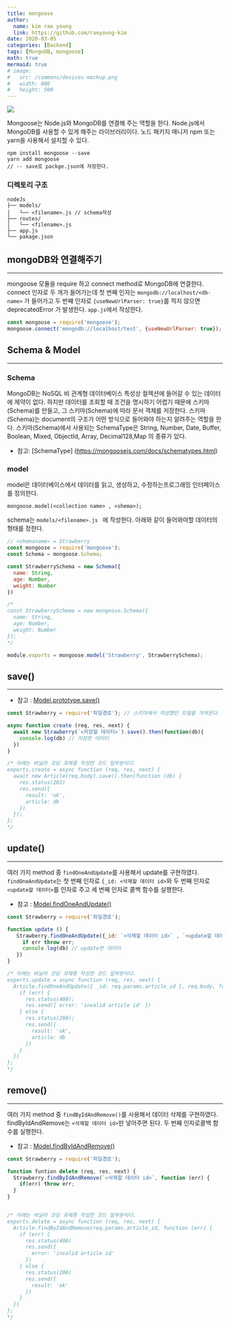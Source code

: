 ```yaml
---
title: mongoose
author:
  name: kim rae young
  link: https://github.com/raeyoung-kim
date: 2020-03-05
categories: [Backend]
tags: [MongoDB, mongoose]
math: true
mermaid: true
# image:
#   src: /commons/devices-mockup.png
#   width: 800
#   height: 500
---
```



![](https://images.velog.io/images/760kry/post/98cb19d2-4dbc-4b91-96fb-788580778a3d/MONGOOSE.gif)

Mongoose는 Node.js와 MongoDB를 연결해 주는 역할을 한다. Node.js에서 MongoDB를 사용할 수 있게 해주는 라이브러리이다.
노드 패키지 매니저 npm 또는 yarn을 사용해서 설치할 수 있다.

```shell 
npm install mongoose --save 
yarn add mongoose
// -- save로 packge.json에 저장한다.
```

### 디렉토리 구조
```
nodeJs
├── models/
│   └── <filename>.js // schema작성
├── routes/
│   └── <filename>.js
├── app.js
└── pakage.json
```

## mongoDB와 연결해주기
---
mongoose 모듈을 require 하고 connect method로 MongoDB에 연결한다. connect 인자로 두 개가 들어가는데 첫 번째 인자는 `mongodb://localhost/<db-name>` 가 들어가고 두 번째 인자로 `{useNewUrlParser: true}`를 적지 않으면 deprecatedError 가 발생한다.
`app.js`에서 작성한다.
```javascript
const mongoose = require('mongoose'); 
mongoose.connect('mongodb://localhost/test', {useNewUrlParser: true});
```


## Schema & Model
---
### Schema
MongoDB는 NoSQL 비 관계형 데이터베이스 특성상 컬렉션에 들어갈 수 있는 데이터에 제약이 없다. 하지만 데이터를 조회할 때 조건을 명시하기 어렵기 때문에 스키마(Schema)를 만들고, 그 스키마(Schema)에 따라 문서 객체를 저장한다. 스키마(Schema)는 document의 구조가 어떤 방식으로 들어와야 하는지 알려주는 역할을 한다. 
스키마(Schema)에서 사용되는 SchemaType은  String, Number, Date, Buffer, Boolean, Mixed, ObjectId, Array, Decimal128,Map 의 종류가 있다. 

- 참고: [SchemaType] (https://mongoosejs.com/docs/schematypes.html)

### model
model은 데이터베이스에서 데이터를 읽고, 생성하고, 수정하는프로그래밍 인터페이스를 정의한다.
```
mongoose.model(<collection name> , <shema>); 
```

schema는 `models/<filename>.js ` 에 작성한다.
아래와 같이 들어와야할 데이터의 형태를 정한다.

```javascript
// <shemaname> = Strawberry
const mongoose = require('mongoose');
const Schema = mongoose.Schema;

const StrawberrySchema = new Schema({
  name: String,
  age: Number,
  weight: Number
})

/* 
const StrawberrySchema = new mongoose.Schema({
  name: String,
  age: Number,
  weight: Number
});
*/

module.exports = mongoose.model('Strawberry', StrawberrySchema); 
```


## save()
---
- 참고 : [Model.prototype.save()](https://mongoosejs.com/docs/api.html#model_Model-save)

```javascript
const Strawberry = require('파일경로'); // 스키마에서 작성했던 모델을 가져온다.

async function create (req, res, next) {
  await new Strawberry(`<저장할 데이터>`).save().then(function(db){
    console.log(db) // 저장한 데이터
  })
}

/* 아래는 바닐라 코딩 과제중 작성한 코드 일부분이다.
exports.create = async function (req, res, next) {
  await new Article(req.body).save().then(function (db) {
    res.status(201)
    res.send({
      result: 'ok',
      article: db
    })
  });
};
*/
```

## update()
---

여러 가지 method 중 `findOneAndUpdate`를 사용해서 update를 구현하였다.
`findOneAndUpdate`는 첫 번째 인자로 `{_id: <삭제할 데이터 id>`와 두 번째 인자로 `<update할 데이터>`를 인자로 주고 세 번째 인자로 콜백 함수를 실행한다.

- 참고 : [Model.findOneAndUpdate()](https://mongoosejs.com/docs/api.html#model_Model.findOneAndUpdate)

```javascript
const Strawberry = require('파일경로');

function update () {
   Strawberry.findOneAndUpdate({_id: `<삭제할 데이터 id>` , `<update할 데이터>`, function(err,db){
     if err throw err;
     console.log(db) // update한 데이터
   })
}

/* 아래는 바닐라 코딩 과제중 작성한 코드 일부분이다.
exports.update = async function (req, res, next) {
  Article.findOneAndUpdate({ _id: req.params.article_id }, req.body, function (err, db) {
    if (err) {
      res.status(400);
      res.send({ error: 'invalid article id' })
    } else {
      res.status(200);
      res.send({
        result: 'ok',
        article: db
      })
    }
  })
};
*/
```

## remove()
---
여러 가지 method 중 `findByIdAndRemove()`를 사용해서 데이터 삭제를 구현하였다. findByIdAndRemove는 `<삭제할 데이터 id>`만 넣어주면 된다. 
두 번째 인자로콜백 함수를 실행한다.

- 참고 : [Model.findByIdAndRemove()](https://mongoosejs.com/docs/api.html#model_Model.findByIdAndRemove)

```javascript
const Strawberry = require('파일경로');

function funtion delete (req, res, next) {
  Strawberry.findByIdAndRemove(`<삭제할 데이터 id>`, function (err) {
    if(err) throw err;
  }
}


/* 아래는 바닐라 코딩 과제중 작성한 코드 일부분이다.
exports.delete = async function (req, res, next) {
  Article.findByIdAndRemove(req.params.article_id, function (err) {
    if (err) {
      res.status(400)
      res.send({
        error: 'invalid article id'
      })
    } else {
      res.status(200)
      res.send({
        result: 'ok'
      })
    }
  })
};
*/

```
